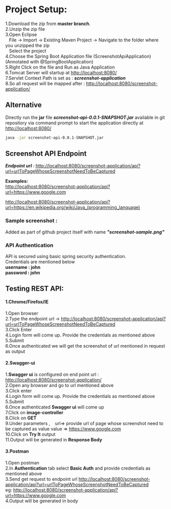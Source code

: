 # Project Setup:

1.Download the zip from **master branch**.  
2.Unzip the zip file   
3.Open Eclipse                                                                         
&nbsp;&nbsp;&nbsp;File -> Import -> Existing Maven Project -> Navigate to the folder where you unzipped the zip  
&nbsp;&nbsp;&nbsp;Select the project  
4.Choose the Spring Boot Application file (ScreenshotApiApplication) (Annotated with @SpringBootApplication)  
5.Right Click on the file and Run as Java Application  
6.Tomcat Server will startup at <http://localhost:8080/>  
7.Servlet Context Path is set as : ***screenshot-application***   
8.So all request will be mapped after : <http://localhost:8080/screenshot-application/>

## Alternative

Directly run the **jar** file ***screenshot-api-0.0.1-SNAPSHOT.jar*** available in git repository via command prompt to start the application directly at <http://localhost:8080/>
```bash
java -jar screenshot-api-0.0.1-SNAPSHOT.jar
```

## Screenshot API Endpoint

***Endpoint url*** : <http://localhost:8080/screenshot-application/api?url=urlToPageWhoseScreenshotNeedToBeCaptured> 

**Examples:**                               
<http://localhost:8080/screenshot-application/api?url=https://www.google.com> 
             
<http://localhost:8080/screenshot-application/api?url=https://en.wikipedia.org/wiki/Java_(programming_language)>


### Sample screenshot :

Added as part of github project itself with name ***"screenshot-sample.png"***

### API Authentication
API is secured using basic spring security authentication.  
Credentials are mentioned below  
**username : john**  
**password : john**


## Testing REST API:

#### 1.Chrome/Firefox/IE ####
1.Open browser  
2.Type the endpoint url -> <http://localhost:8080/screenshot-application/api?url=urlToPageWhoseScreenshotNeedToBeCaptured>  
3.Click Enter  
4.Login form will come up. Provide the credentials as mentioned above  
5.Submit  
6.Once authenticated we will get the screenshot of url mentioned in request as output

#### 2.Swagger-ui ####
1.**Swagger ui** is configured on end point url :  <http://localhost:8080/screenshot-application/>  
2.Open any browser and go to url mentioned above  
3.Click enter  
4.Login form will come up. Provide the credentials as mentioned above  
5.Submit  
6.Once authenticated **Swagger ui** will come up  
7.Click on **image-controller**  
8.Click on **GET**  
9.Under parameters , 
&nbsp;&nbsp;&nbsp;url=> provide url of page whose screenshot need to be captured as value
value => <https://www.google.com>  
10.Click on **Try It** output  
11.Output will be generated in **Response Body**  


#### 3.Postman ####
1.Open postman  
2.In **Authentication** tab select **Basic Auth** and provide credentials as mentioned above  
3.Send get request to endpoint url <http://localhost:8080/screenshot-application/api?url=urlToPageWhoseScreenshotNeedToBeCaptured>   
eg: <http://localhost:8080/screenshot-application/api?url=https://www.google.com>  
4.Output will be generated in body
